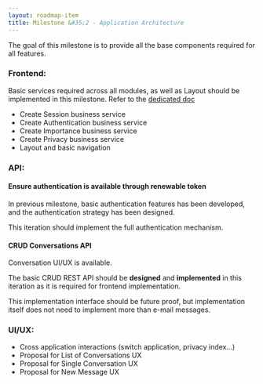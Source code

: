 ```yaml
---
layout: roadmap-item
title: Milestone &#35;2 - Application Architecture
---
```


The goal of this milestone is to provide all the base components required for
all features.

### Frontend:

Basic services required across all modules, as well as Layout should be
implemented in this milestone. Refer to the [dedicated
doc](https://github.com/CaliOpen/caliopen.frontend/blob/master/doc/01-getting-started.markdown)

* Create Session business service
* Create Authentication business service
* Create Importance business service
* Create Privacy business service
* Layout and basic navigation

### API:

#### Ensure authentication is available through renewable token

In previous milestone, basic authentication features has been developed, and
the authentication strategy has been designed.

This iteration should implement the full authentication mechanism.

#### CRUD Conversations API

Conversation UI/UX is available.

The basic CRUD REST API should be **designed** and **implemented** in this
iteration as it is required for frontend implementation.

This implementation interface should be future proof, but implementation itself
does not need to implement more than e-mail messages.

### UI/UX:

* Cross application interactions (switch application, privacy index...)
* Proposal for List of Conversations UX
* Proposal for Single Conversation UX
* Proposal for New Message UX
